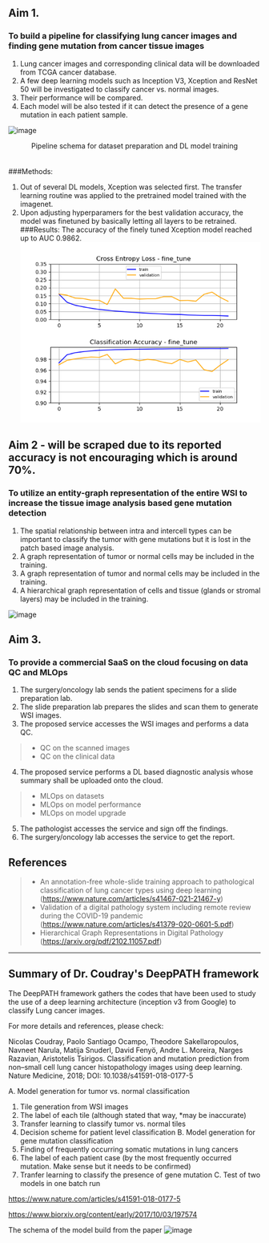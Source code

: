 ## Aim 1.
### To build a pipeline for classifying lung cancer images and finding gene mutation from cancer tissue images

1) Lung cancer images and corresponding clinical data will be downloaded from TCGA cancer database.
2) A few deep learning models such as Inception V3, Xception and ResNet 50 will be investigated to classify cancer vs. normal images.
3) Their performance will be compared.
4) Each model will be also tested if it can detect the presence of a gene mutation in each patient sample.

![image](https://user-images.githubusercontent.com/64822593/154029950-8e379ddb-0b8c-47f6-b37f-876c40b0ff31.png)
<br><center>Pipeline schema for dataset preparation and DL model training</center><br><br>
###Methods:
1) Out of several DL models, Xception was selected first. The transfer learning routine was applied to the pretrained model trained with the imagenet.
2) Upon adjusting hyperparamers for the best validation accuracy, the model was finetuned by basically letting all layers to be retrained.
###Results:
The accuracy of the finely tuned Xception model reached up to AUC 0.9862.
![image](https://github.com/kimdesok/DeepPATH/blob/master/fine_tune_plot.png)

## Aim 2 - will be scraped due to its reported accuracy is not encouraging which is around 70%.
### To utilize an entity-graph representation of the entire WSI to increase the tissue image analysis based gene mutation detection

1) The spatial relationship between intra and intercell types can be important to classify the tumor with gene mutations but it is lost in the patch based image analysis.
2) A graph representation of tumor or normal cells may be included in the training.
3) A graph representation of tumor and normal cells may be included in the training.
4) A hierarchical graph representation of cells and tissue (glands or stromal layers) may be included in the training.

![image](https://user-images.githubusercontent.com/64822593/155290161-1e464b34-5396-4032-afb6-c785e02278ba.png)

## Aim 3.
### To provide a commercial SaaS on the cloud focusing on data QC and MLOps

1) The surgery/oncology lab sends the patient specimens for a slide preparation lab.
2) The slide preparation lab prepares the slides and scan them to generate WSI images.
3) The proposed service accesses the WSI images and performs a data QC.
>* QC on the scanned images
>* QC on the clinical data
4) The proposed service performs a DL based diagnostic analysis whose summary shall be uploaded onto the cloud.
> * MLOps on datasets
> * MLOps on model performance
> * MLOps on model upgrade
5) The pathologist accesses the service and sign off the findings.
6) The surgery/oncology lab accesses the service to get the report.

## References
>* An annotation-free whole-slide training approach to pathological classification of lung cancer types using deep learning (https://www.nature.com/articles/s41467-021-21467-y)
>* Validation of a digital pathology system including remote review during the COVID-19 pandemic (https://www.nature.com/articles/s41379-020-0601-5.pdf)
>* Hierarchical Graph Representations in Digital Pathology (https://arxiv.org/pdf/2102.11057.pdf)


------------------------------------------
## Summary of Dr. Coudray's DeepPATH framework

The DeepPATH framework gathers the codes that have been used to study the use of a deep learning architecture (inception v3 from Google) to classify Lung cancer images.

For more details and references, please check:

Nicolas Coudray, Paolo Santiago Ocampo, Theodore Sakellaropoulos, Navneet Narula, Matija Snuderl, David Fenyö, Andre L. Moreira, Narges Razavian, Aristotelis Tsirigos. Classification and mutation prediction from non–small cell lung cancer histopathology images using deep learning. Nature Medicine, 2018; DOI: 10.1038/s41591-018-0177-5

A. Model generation for tumor vs. normal classification
  1) Tile generation from WSI images
  2) The label of each tile (although stated that way, *may be inaccurate)
  3) Transfer learning to classify tumor vs. normal tiles 
  4) Decision scheme for patient level classification
B. Model generation for gene mutation classification
  1) Finding of frequently occurring somatic mutations in lung cancers
  2) The label of each patient case (by the most frequently occurred mutation. Make sense but it needs to be confirmed)
  3) Tranfer learning to classify the presence of gene mutation
C. Test of two models in one batch run

https://www.nature.com/articles/s41591-018-0177-5

https://www.biorxiv.org/content/early/2017/10/03/197574

The schema of the model build from the paper
![image](https://user-images.githubusercontent.com/64822593/154029375-23ba352d-3f16-4933-86f3-f9478c2f4523.png)

